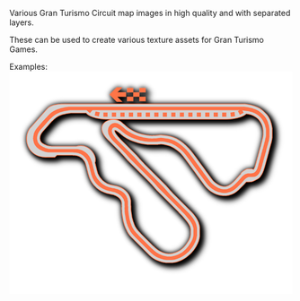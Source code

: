 Various Gran Turismo Circuit map images in high quality and with separated layers.

These can be used to create various texture assets for Gran Turismo Games.

Examples:
![image](https://github.com/Silentwarior112/GT-Trackmaps/blob/main/Examples/apricothill.png)

